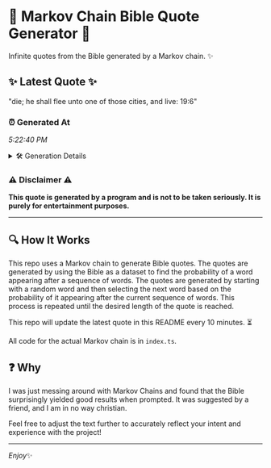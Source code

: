 # 📖 Markov Chain Bible Quote Generator 📖

Infinite quotes from the Bible generated by a Markov chain. ✨

## ✨ Latest Quote ✨
"die; he shall flee unto one of those cities, and live: 19:6"

### ⏰ Generated At
*5:22:40 PM*

<details>
    <summary>🛠️ Generation Details</summary>
    <p>
        <strong>🌱 Seed:</strong> die;<br>
        <strong>🔄 Iterations:</strong> 11<br>
        <strong>📜 Context History:</strong><br>[ die; ]: he<br>[ die;, he ]: shall<br>[ die;, he, shall ]: flee<br>[ die;, he, shall, flee ]: unto<br>[ die;, he, shall, flee, unto ]: one<br>[ die;, he, shall, flee, unto, one ]: of<br>[ he, shall, flee, unto, one, of ]: those<br>[ shall, flee, unto, one, of, those ]: cities,<br>[ flee, unto, one, of, those, cities, ]: and<br>[ unto, one, of, those, cities,, and ]: live:<br>[ one, of, those, cities,, and, live: ]: 19:6<br>
    </p>
</details>

### ⚠️ Disclaimer ⚠️
**This quote is generated by a program and is not to be taken seriously. It is purely for entertainment purposes.**

---

## 🔍 How It Works

This repo uses a Markov chain to generate Bible quotes. The quotes are generated by using the Bible as a dataset to find the probability of a word appearing after a sequence of words. The quotes are generated by starting with a random word and then selecting the next word based on the probability of it appearing after the current sequence of words. This process is repeated until the desired length of the quote is reached.

This repo will update the latest quote in this README every 10 minutes. ⏳

All code for the actual Markov chain is in `index.ts`.

## ❓ Why

I was just messing around with Markov Chains and found that the Bible surprisingly yielded good results when prompted. 
It was suggested by a friend, and I am in no way christian.

Feel free to adjust the text further to accurately reflect your intent and experience with the project!

---

*Enjoy*✨
